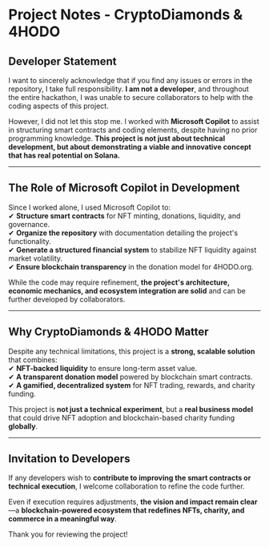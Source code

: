 # Project Notes - CryptoDiamonds & 4HODO  

## Developer Statement  
I want to sincerely acknowledge that if you find any issues or errors in the repository, I take full responsibility. **I am not a developer**, and throughout the entire hackathon, I was unable to secure collaborators to help with the coding aspects of this project.  

However, I did not let this stop me. I worked with **Microsoft Copilot** to assist in structuring smart contracts and coding elements, despite having no prior programming knowledge. **This project is not just about technical development, but about demonstrating a viable and innovative concept that has real potential on Solana.**  

---

## The Role of Microsoft Copilot in Development  
Since I worked alone, I used Microsoft Copilot to:  
✔ **Structure smart contracts** for NFT minting, donations, liquidity, and governance.  
✔ **Organize the repository** with documentation detailing the project's functionality.  
✔ **Generate a structured financial system** to stabilize NFT liquidity against market volatility.  
✔ **Ensure blockchain transparency** in the donation model for 4HODO.org.  

While the code may require refinement, **the project's architecture, economic mechanics, and ecosystem integration are solid** and can be further developed by collaborators.  

---

## Why CryptoDiamonds & 4HODO Matter  
Despite any technical limitations, this project is a **strong, scalable solution** that combines:  
✔ **NFT-backed liquidity** to ensure long-term asset value.  
✔ **A transparent donation model** powered by blockchain smart contracts.  
✔ **A gamified, decentralized system** for NFT trading, rewards, and charity funding.  

This project is **not just a technical experiment**, but a **real business model** that could drive NFT adoption and blockchain-based charity funding **globally**.  

---

## Invitation to Developers  
If any developers wish to **contribute to improving the smart contracts or technical execution**, I welcome collaboration to refine the code further.  

Even if execution requires adjustments, **the vision and impact remain clear**—a **blockchain-powered ecosystem that redefines NFTs, charity, and commerce in a meaningful way**.  

Thank you for reviewing the project!  


